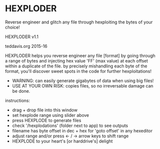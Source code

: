 # HEXPLODER
Reverse engineer and glitch any file through hexploiting the bytes of your choice!

HEXPLODER v1.1

teddavis.org 2015-16

HEXPLODER helps you reverse engineer any file [format] by going through a range of bytes and injecting hex value 'FF' (max value) at each offset within a duplicate of the file. by precisely mishandling each byte of the format, you'll discover sweet spots in the code for further hexploitations! 

* WARNING: can easily generate gigabytes of data when using big files!
* USE AT YOUR OWN RISK: copies files, so no irreversable damage can be done.


instructions:
- drag + drop file into this window
- set hexplode range using slider above
- press HEXPLODE to generate files
- check '/hexplodations' (folder next to app) to see outputs
- filename has byte offset in dec + hex for 'goto offset' in any hexeditor 
- adjust range and/or press <- / -> arrow keys to shift range 
- HEXPLODE to your heart's [or harddrive's] delight
